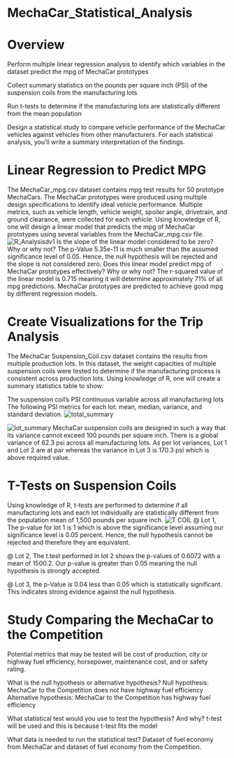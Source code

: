# MechaCar_Statistical_Analysis
# Overview
Perform multiple linear regression analysis to identify which variables in the dataset predict the mpg of MechaCar prototypes

Collect summary statistics on the pounds per square inch (PSI) of the suspension coils from the manufacturing lots

Run t-tests to determine if the manufacturing lots are statistically different from the mean population

Design a statistical study to compare vehicle performance of the MechaCar vehicles against vehicles from other manufacturers. For each statistical analysis, you’ll write a summary interpretation of the findings.
# Linear Regression to Predict MPG
The MechaCar_mpg.csv dataset contains mpg test results for 50 prototype MechaCars. The MechaCar prototypes were produced using multiple design specifications to identify ideal vehicle performance. Multiple metrics, such as vehicle length, vehicle weight, spoiler angle, drivetrain, and ground clearance, were collected for each vehicle. Using knowledge of R, one will design a linear model that predicts the mpg of MechaCar prototypes using several variables from the MechaCar_mpg.csv file.
![R_Analysisdv1](https://user-images.githubusercontent.com/89113627/150499049-b18140cd-237f-4901-98e9-b1c7b4b9d809.PNG)
Is the slope of the linear model considered to be zero? Why or why not?
The p-Value 5.35e-11 is much smaller than the assumed significance level of 0.05. Hence, the null hypothesis will be rejected and the slope is not considered zero.
Does this linear model predict mpg of MechaCar prototypes effectively? Why or why not?
The r-squared value of the linear model is 0.715 meaning it will determine approximately 71% of all mpg predictions. MechaCar prototypes are predicted to achieve good mpg by different regression models.

# Create Visualizations for the Trip Analysis
The MechaCar Suspension_Coil.csv dataset contains the results from multiple production lots. In this dataset, the weight capacities of multiple suspension coils were tested to determine if the manufacturing process is consistent across production lots. Using knowledge of R, one will create a summary statistics table to show:

The suspension coil’s PSI continuous variable across all manufacturing lots
The following PSI metrics for each lot: mean, median, variance, and standard deviation.
![total_summary](https://user-images.githubusercontent.com/89113627/150501158-d5d759a1-8bfc-4b75-94ec-a62e2def5994.PNG)

![lot_summary](https://user-images.githubusercontent.com/89113627/150501264-3a5233d6-ab78-484c-ad4c-7557833b9454.PNG)
MechaCar suspension coils are designed in such a way that its variance cannot exceed 100 pounds per square inch. There is a global variance of 62.3 psi across all manufacturing lots. As per lot variances, Lot 1 and Lot 2 are at par whereas the variance in Lot 3 is 170.3 psi which is above required value.
# T-Tests on Suspension Coils
Using knowledge of R, t-tests are performed to determine if all manufacturing lots and each lot individually are statistically different from the population mean of 1,500 pounds per square inch.
![T COIL](https://user-images.githubusercontent.com/89113627/150503044-f4627ab6-8726-469d-8995-f08890cb0ff0.PNG)
@ Lot 1, The p-value for lot 1 is 1 which is above the significance level assuming our significance level is 0.05 percent. Hence, the null hypothesis cannot be rejected and therefore they are equivalent.

@ Lot 2, The t.test performed in lot 2 shows the p-values of 0.6072 with a mean of 1500.2. Our p-value is greater than 0.05 meaning the null hypothesis is strongly accepted.

@ Lot 3, the p-Value is 0.04 less than 0.05 which is statistically significant. This indicates strong evidence against the null hypothesis.

#  Study Comparing the MechaCar to the Competition
Potential metrics that may be tested will be cost of production, city or highway fuel efficiency, horsepower, maintenance cost, and or safety rating.

What is the null hypothesis or alternative hypothesis?
Null hypothesis: MechaCar to the Competition does not have highway fuel efficiency
Alternative hypothesis: MechaCar to the Competition has highway fuel efficiency

What statistical test would you use to test the hypothesis? And why?
t-test will be used and this is because t-test fits the model

What data is needed to run the statistical test?
Dataset of fuel economy from MechaCar and dataset of fuel economy from the Competition.


